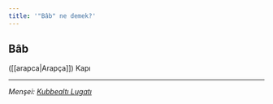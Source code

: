 ```yaml
---
title: '"Bâb" ne demek?'
---
```


## Bâb
([[arapca|Arapça]]) Kapı

---
*Menşei: [Kubbealtı Lugatı](https://www.lugatim.com/s/Bâp)*